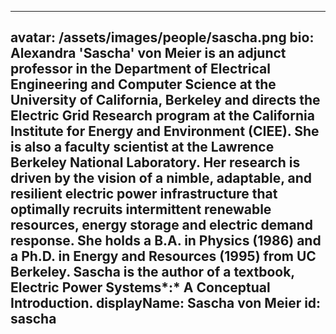 ---
avatar: /assets/images/people/sascha.png
bio: Alexandra 'Sascha' von Meier is an adjunct professor in the Department of Electrical Engineering and Computer Science at the University of California, Berkeley and directs the Electric Grid Research program at the California Institute for Energy and Environment (CIEE). She is also a faculty scientist at the Lawrence Berkeley National Laboratory. Her research is driven by the vision of a nimble, adaptable, and resilient electric power infrastructure that optimally recruits intermittent renewable resources, energy storage and electric demand response. She holds a B.A. in Physics (1986) and a Ph.D. in Energy and Resources (1995) from UC Berkeley. Sascha is the author of a textbook, Electric Power Systems\*:\* A Conceptual Introduction.
displayName: Sascha von Meier
id: sascha
----
